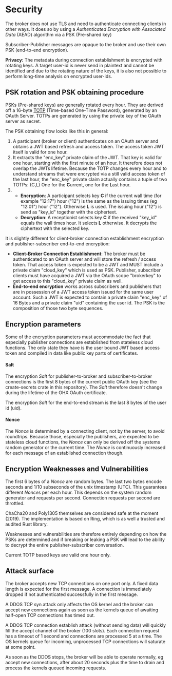 # Security

The broker does not use TLS and need to authenticate connecting clients in other ways.
It does so by using a *Authenticated Encryption with Associated Data* (AEAD) algorithm via a PSK (Pre-shared key)

Subscriber-Publisher messages are opaque to the broker and use their own PSK (end-to-end encryption).

**Privacy:** The metadata during connection establishment is encrypted with rotating keys.
A target user-id is never send in plaintext and cannot be identified and due to the rotating nature of the keys,
it is also not possible to perform long-time analysis on encrypted user-ids. 

## PSK rotation and PSK obtaining procedure

PSKs (Pre-shared keys) are generally rotated every hour.
They are derived off a 16-byte [TOTP](https://en.wikipedia.org/wiki/Time-based_One-time_Password_algorithm)
(Time-based One-Time Password), generated by an OAuth Server.
TOTPs are generated by using the private key of the OAuth server as secret.

The PSK obtaining flow looks like this in general:

1. A participant (broker or client) authenticates on an OAuth server and obtains a
   JWT based refresh and access token. The access token JWT itself is valid for one hour.
2. It extracts the "enc_key" private claim of the JWT.
   That key is valid for one hour, starting with the first minute of an hour.
   It therefore does not overlap the JWTs lifetime.
   Because the TOTP changes every hour and to understand streams that were encrypted via
   a still valid access token of the last hour, the "enc_key" private claim actually contains
   a tuple of two TOTPs: (C,L) One for the **C**urrent, one for the **L**ast hour.
3. - **Encryption**: A participant selects key **C** if the current wall time
   (for example "12:17") hour ("12") is the same as the issuing times (eg "12:01") hour ("12").
   Otherwise **L** is used. The issuing hour ("12") is send as "key_id" together with the ciphertext.
   - **Decryption**: A receptionist selects key **C** if the received "key_id" equals the wall times hour.
   It selects **L** otherwise. It decrypts the ciphertext with the selected key.

It is slightly different for client-broker connection establishment encryption
and publisher-subscriber end-to-end encryption:

* **Client-Broker Connection Establishment**:
  The broker must be authenticated to an OAuth server and will store the refresh / access token.
  That access token is expected to be a JWT and MUST include a private claim "cloud_key" which is used as PSK.
  Publisher, subscriber clients must have acquired a JWT via the OAuth scope "brokerkey" to get access to this
  "cloud_key" private claim as well.
* **End-to-end encryption** works across subscribers and publishers that are in possession of a JWT access token
  issued for the same user account. Such a JWT is expected to contain a private claim "enc_key" of 16 Bytes and a private claim "uid" containing
  the user id. The PSK is the composition of those two byte sequences.
 

## Encryption parameters

Some of the encryption parameters must accommodate the fact that especially publisher connections are established
from stateless cloud functions. The only state they have is the user bound JWT based access token and compiled
in data like public key parts of certificates.

#### Salt

The encryption *Salt* for publisher-to-broker and subscriber-to-broker connections
is the first 8 bytes of the current public OAuth key (see the create-secrets crate in this repository).
The *Salt* therefore doesn't change during the lifetime of the OHX OAuth certificate.

The encryption *Salt* for the end-to-end stream is the last 8 bytes of the user id (uid).

#### Nonce

The *Nonce* is determined by a connecting client, not by the server, to avoid roundtrips.
Because those, especially the publishers, are expected to be stateless cloud functions,
the *Nonce* can only be derived off the systems random generator or the current time.
The *Nonce* is continuously increased for each message of an established connection though.

## Encryption Weaknesses and Vulnerabilities

The first 6 bytes of a *Nonce* are random bytes.
The last two bytes encode seconds and 1/10 subseconds of the unix timestamp (UTC).
This guarantees different *Nonce*s per each hour.
This depends on the system random generator and requests per second. Connection requests per second are throttled.

ChaCha20 and Poly1305 themselves are considered safe at the moment (2019).
The implementation is based on Ring, which is as well a trusted and audited Rust library.

Weaknesses and vulnerabilities are therefore entirely depending on how the PSKs are determined
and if breaking or leaking a PSK will lead to the ability to decrypt the entire publisher-subscriber conversation.

Current TOTP based keys are valid one hour only. 

## Attack surface

The broker accepts new TCP connections on one port only. A fixed data length is expected for the first message.
A connection is immediately dropped if not authenticated successfully in the first message.

A DDOS TCP syn attack only affects the OS kernel and the broker can accept new connections again as soon
as the kernels queue of awaiting half-open TCP connections has timed out. 

A DDOS TCP connection establish attack (without sending data) will quickly fill the accept channel of the broker (100 slots).
Each connection request has a timeout of 1 second and connections are processed 5 at a time.
The OS kernels queue for incoming, unprocessed TCP connections will saturate at some point.

As soon as the DDOS stops, the broker will be able to operate normally, eg accept new connections, after about 20 seconds
plus the time to drain and process the kernels queued incoming requests.